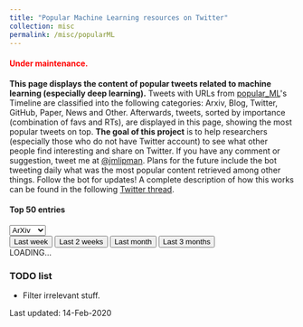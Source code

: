 ```yaml
---
title: "Popular Machine Learning resources on Twitter"
collection: misc
permalink: /misc/popularML
---
```

<link rel="stylesheet" media="screen and (min-device-width: 501px)" href="{{ base_path }}/assets/css/popular_ML_largeScreen.css" />
<link rel="stylesheet" media="screen and (max-width: 500px)" href="{{ base_path }}/assets/css/popular_ML_smallScreen.css" />
<link href="{{ base_path }}/assets/css/popular_ML.css" rel="stylesheet">
<script language="javascript" src="{{ base_path }}/assets/js/jquery.js"></script>
<script language="javascript" src="{{ base_path }}/assets/js/popular_ML.js"></script>



<div class="cover-container d-flex mx-auto flex-column">
    <main role="main" class="inner cover text-center">
    <h4 class="cover-heading" style="color:red">Under maintenance.</h4>
    <div class="col-sm">
    <p class="lead description">
        <b>This page displays the content of popular tweets related to machine learning (especially deep learning).</b>
        Tweets with URLs from <a href="https://twitter.com/popular_ML" target="_blank">popular_ML</a>'s Timeline are classified into the following categories: Arxiv, Blog, Twitter, GitHub, Paper, News and Other.
        Afterwards, tweets, sorted by importance (combination of favs and RTs), are displayed in this page, showing the most popular tweets on top.
        <b>The goal of this project</b> is to help researchers (especially those who do not have Twitter account) to see what other people find interesting and share on Twitter.
        If you have any comment or suggestion, tweet me at <a href="https://twitter.com/jmlipman" target="_blank">@jmlipman</a>.
        Plans for the future include the bot tweeting daily what was the most popular content retrieved among other things. Follow the bot for updates!
        A complete description of how this works can be found in the following <a href="https://twitter.com/popular_ML/status/1226575783558340609" target="_blank">Twitter thread</a>.
        </p>
    </div>
    </main>
</div>
        
<div class="col-12 text-center">
    <h4>Top 50 entries</h4>
</div>
<div class="row top-row">
    <div class="col-6 themed-grid-col-top-row my-auto">
        <select class="custom-select" id="select-source">
            <option value="arxiv" selected>ArXiv</option>
            <option value="twitter">Twitter</option>
            <option value="blog">Blog</option>
            <option value="github">GitHub</option>
            <option value="paper">Paper</option>
            <option value="news">News</option>
            <option value="other">Other</option>
            <option value="all">All</option>
          </select>
      </div>
      <div class="col-6 themed-grid-col-top-row text-center">
          <button type="button" class="btn btn-primary" id="week">Last week</button>
          <button type="button" class="btn btn-light" id="2weeks">Last 2 weeks</button>
          <button type="button" class="btn btn-light" id="month">Last month</button>
          <button type="button" class="btn btn-light" id="3months">Last 3 months</button>
      </div>
</div>
<div class="rows-here">
    LOADING...
</div>

<div class="cover-container d-flex p-4 mx-auto flex-column">
    <main role="main" class="inner cover">
    <h3 class="cover-heading">TODO list</h3>
    <div class="col-sm">
    <ul>
        <li>Filter irrelevant stuff.</li>
    </ul>
    <p>Last updated: 14-Feb-2020</p>
    </div>
    </main>
</div>
